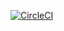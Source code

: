[![CircleCI](https://circleci.com/gh/victorsteven/React-Client-That-Consumes-Fullstack-Gin-API.svg?style=svg)](https://circleci.com/gh/victorsteven/React-Client-That-Consumes-Fullstack-Gin-API)